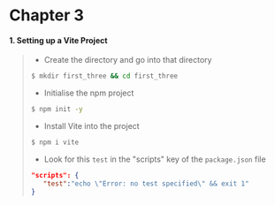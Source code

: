 # Chapter 3

#### 1. Setting up a Vite Project
>
> * Create the directory and go into that directory
> ```bash
>$ mkdir first_three && cd first_three
>```
> * Initialise the npm project
> ```bash
>$ npm init -y
>```
> * Install Vite into the project
> ```bash
>$ npm i vite
>```
> * Look for this ```test``` in the "scripts" key of the ```package.json``` file
> ```json
> "scripts": {
>    "test":"echo \"Error: no test specified\" && exit 1"
> }
>```
